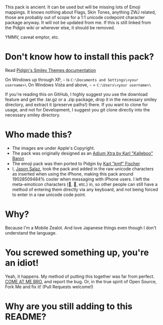 This pack is ancient. It can be used but will be missing lots of Emoji mappings. It knows nothing about Flags, Skin Tones, anything ZWJ related, those are probably out of scope for a 1:1 unicode codepoint character package anyway. It will not be updated from me. If this is still linked from the Pidgin wiki or wherever else, it should be removed.

YMMV, caveat emptor, etc.

Don't know how to install this pack?
====================================

Read [Pidgin's Smiley Themes documentation](http://developer.pidgin.im/wiki/SmileyThemes)

On Windows up through XP, `~` is `C:\Documents and Settings\<your username>\`
On Windows Vista and above, `~` = `C:\Users\<your username>\`

If you're reading this on GitHub, I highly suggest you use the download feature and get the .tar.gz or a .zip package, drop it in the necessary smiley directory, and extract it (preserve paths!) there. If you want to clone for usage, and not for Development, I suggest you git clone directly into the necessary smiley directory.

Who made this?
==============

* The images are under Apple's Copyright.
* The pack was originally designed as an [Adium Xtra by Karl "Kalleboo" Baron](http://www.adiumxtras.com/index.php?a=xtras&xtra_id=6224)
* The emoji pack was then ported to Pidgin by [Karl "kmf" Fischer](https://github.com/kmf)
* I, [Jason Salaz](https://github.com/VxJasonxV), took the pack and added in the raw unicode characters as inserted when using the iPhone, making this pack around 19028509484% cooler when messaging with iPhone users. I left the meta-emoticon characters (:boy:, :girl:, etc.) in, so other people can still have a method of entering them directly via any keyboard, and not being forced to enter in a raw unicode code point.

Why?
====

Because I'm a Mobile Zealot. And love Japanese things even though I don't understand the language.

You screwed something up, you're an idiot!
==========================================

Yeah, it happens. My method of putting this together was far from perfect. [COME AT ME BRO](https://github.com/VxJasonxV/emoji-for-pidgin/issues), and report the bug. Or, in the true spirit of Open Source, Fork Me and fix it! (Pull Requests welcome!)

Why are you still adding to this README?
========================================
